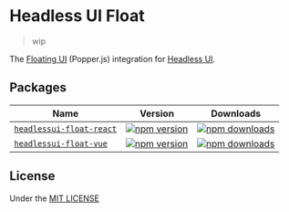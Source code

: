# Headless UI Float

> wip

The [Floating UI](https://floating-ui.com/) (Popper.js) integration for [Headless UI](https://headlessui.dev/).

## Packages

| Name                                                                                                            | Version                                                                       | Downloads                                                                       |
| --------------------------------------------------------------------------------------------------------------- | ----------------------------------------------------------------------------- | ------------------------------------------------------------------------------- |
| [`headlessui-float-react`](https://github.com/ycs77/headlessui-float/tree/main/packages/headlessui-float-react) | [![npm version][headlessui-float-react-version]][headlessui-float-react-link] | [![npm downloads][headlessui-float-react-downloads]][headlessui-float-react-link] |
| [`headlessui-float-vue`](https://github.com/ycs77/headlessui-float/tree/main/packages/headlessui-float-vue)     | [![npm version][headlessui-float-vue-version]][headlessui-float-vue-link]     | [![npm downloads][headlessui-float-vue-downloads]][headlessui-float-vue-link]     |

[headlessui-float-react-version]: https://img.shields.io/npm/v/headlessui-float-react?style=flat-square
[headlessui-float-react-downloads]: https://img.shields.io/npm/dt/headlessui-float-react?style=flat-square
[headlessui-float-vue-version]: https://img.shields.io/npm/v/headlessui-float-vue?style=flat-square
[headlessui-float-vue-downloads]: https://img.shields.io/npm/dt/headlessui-float-vue?style=flat-square

[headlessui-float-react-link]: https://www.npmjs.com/package/headlessui-float-react
[headlessui-float-vue-link]: https://www.npmjs.com/package/headlessui-float-vue

## License
Under the [MIT LICENSE](LICENSE.md)
